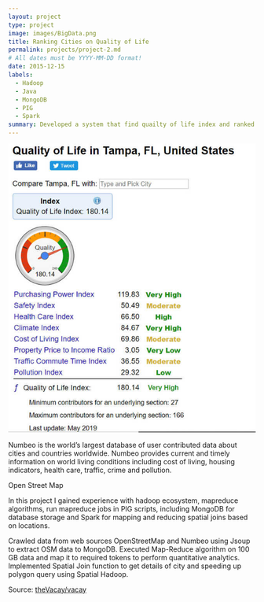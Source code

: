 ```yaml
---
layout: project
type: project
image: images/BigData.png
title: Ranking Cities on Quality of Life
permalink: projects/project-2.md
# All dates must be YYYY-MM-DD format!
date: 2015-12-15
labels:
  - Hadoop
  - Java
  - MongoDB
  - PIG
  - Spark
summary: Developed a system that find quailty of life index and ranked cities based on it.
---
```


<img class="ui medium right floated rounded image" src="../images/numbeno.jpg">

Numbeo is the world’s largest database of user contributed data about cities and countries worldwide. Numbeo provides current and timely information on world living conditions including cost of living, housing indicators, health care, traffic, crime and pollution.

Open Street Map 

In this project I gained experience with hadoop ecosystem, mapreduce algorithms, run mapreduce jobs in PIG scripts, including MongoDB for database storage and Spark for mapping and reducing spatial joins based on locations. 

Crawled data from web sources OpenStreetMap and Numbeo using Jsoup to extract OSM data to MongoDB. Executed Map-Reduce algorithm on 100 GB data and map it to required tokens to perform quantitative analytics. Implemented Spatial Join function to get details of city and speeding up polygon query using Spatial Hadoop.

 
Source: <a href="https://github.com/johailsherieff/ranking"><i class="large github icon"></i>theVacay/vacay</a>
